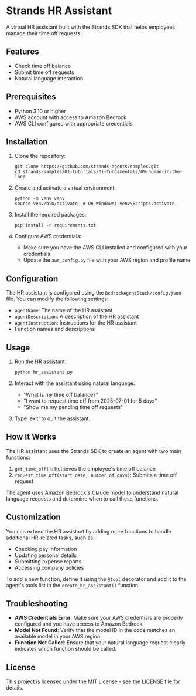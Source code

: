 # Strands HR Assistant

A virtual HR assistant built with the Strands SDK that helps employees manage their time off requests.

## Features

- Check time off balance
- Submit time off requests
- Natural language interaction

## Prerequisites

- Python 3.10 or higher
- AWS account with access to Amazon Bedrock
- AWS CLI configured with appropriate credentials

## Installation

1. Clone the repository:
   ```
   git clone https://github.com/strands-agents/samples.git
   cd strands-samples/01-tutorials/01-fundamentals/09-human-in-the-loop
   ```

2. Create and activate a virtual environment:
   ```
   python -m venv venv
   source venv/bin/activate  # On Windows: venv\Scripts\activate
   ```

3. Install the required packages:
   ```
   pip install -r requirements.txt
   ```

4. Configure AWS credentials:
   - Make sure you have the AWS CLI installed and configured with your credentials
   - Update the `aws_config.py` file with your AWS region and profile name

## Configuration

The HR assistant is configured using the `BedrockAgentStack/config.json` file. You can modify the following settings:

- `agentName`: The name of the HR assistant
- `agentDescription`: A description of the HR assistant
- `agentInstruction`: Instructions for the HR assistant
- Function names and descriptions

## Usage

1. Run the HR assistant:
   ```
   python hr_assistant.py
   ```

2. Interact with the assistant using natural language:
   - "What is my time off balance?"
   - "I want to request time off from 2025-07-01 for 5 days"
   - "Show me my pending time off requests"

3. Type 'exit' to quit the assistant.

## How It Works

The HR assistant uses the Strands SDK to create an agent with two main functions:

1. `get_time_off()`: Retrieves the employee's time off balance
2. `request_time_off(start_date, number_of_days)`: Submits a time off request

The agent uses Amazon Bedrock's Claude model to understand natural language requests and determine when to call these functions.

## Customization

You can extend the HR assistant by adding more functions to handle additional HR-related tasks, such as:

- Checking pay information
- Updating personal details
- Submitting expense reports
- Accessing company policies

To add a new function, define it using the `@tool` decorator and add it to the agent's tools list in the `create_hr_assistant()` function.

## Troubleshooting

- **AWS Credentials Error**: Make sure your AWS credentials are properly configured and you have access to Amazon Bedrock.
- **Model Not Found**: Verify that the model ID in the code matches an available model in your AWS region.
- **Function Not Called**: Ensure that your natural language request clearly indicates which function should be called.

## License

This project is licensed under the MIT License - see the LICENSE file for details.
